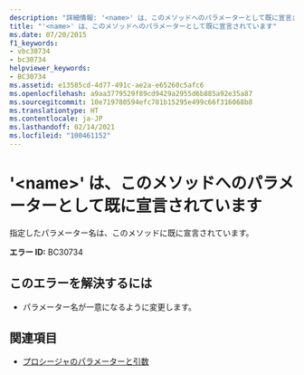 ```yaml
---
description: "詳細情報: '<name>' は、このメソッドへのパラメーターとして既に宣言されています"
title: "'<name>' は、このメソッドへのパラメーターとして既に宣言されています"
ms.date: 07/20/2015
f1_keywords:
- vbc30734
- bc30734
helpviewer_keywords:
- BC30734
ms.assetid: e13585cd-4d77-491c-ae2a-e65260c5afc6
ms.openlocfilehash: a9aa3779529f89cd9429a2955d6b885a92e35a87
ms.sourcegitcommit: 10e719780594efc781b15295e499c66f316068b8
ms.translationtype: HT
ms.contentlocale: ja-JP
ms.lasthandoff: 02/14/2021
ms.locfileid: "100461152"
---
```

# <a name="name-is-already-declared-as-a-parameter-of-this-method"></a>'\<name>' は、このメソッドへのパラメーターとして既に宣言されています

指定したパラメーター名は、このメソッドに既に宣言されています。  
  
 **エラー ID:** BC30734  
  
## <a name="to-correct-this-error"></a>このエラーを解決するには  
  
- パラメーター名が一意になるように変更します。  
  
## <a name="see-also"></a>関連項目

- [プロシージャのパラメーターと引数](../programming-guide/language-features/procedures/procedure-parameters-and-arguments.md)
